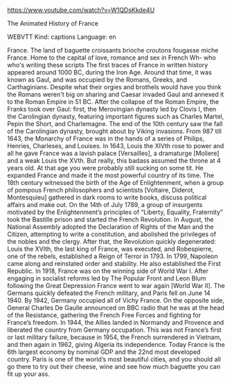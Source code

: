 https://www.youtube.com/watch?v=W1QDsKkde4U 

The Animated History of France 

WEBVTT Kind: captions Language: en 

France. The land of baguette croissants brioche croutons fougasse miche   France. Home to the capital of love, romance and sex in French Wh- who who's writing these scripts The first traces of France in written history appeared around 1000 BC, during the Iron Age. Around that time, it was known as Gaul, and was occupied by the Romans, Greeks, and Carthaginians. Despite what their orgies and brothels would have you think the Romans weren't big on sharing and Caesar invaded Gaul and annexed it to the Roman Empire in 51 BC. After the collapse of the Roman Empire, the Franks took over Gaul: first, the Merovingian dynasty led by Clovis I, then the Carolingian dynasty, featuring important figures such as Charles Martel, Pepin the Short, and Charlemagne. The end of the 10th century saw the fall of the Carolingian dynasty, brought about by Viking invasions. From 987 till 1643, the Monarchy of France was in the hands of a series of Philips, Henries, Charleses, and Louises. In 1643, Louis the XIVth rose to power and all he gave France was a lavish palace [Versailles], a dramaturge [Moliere] and a weak Louis the XVth. But really, this badass assumed the throne at 4 years old. At that age you were probably still sucking on some tit. He expanded France and made it the most powerful country of its time. The 18th century witnessed the birth of the Age of Enlightenment, when a group of pompous French philosophers and scientists [Voltaire, Diderot, Montesquieu] gathered in dark rooms to write books, discuss political affairs and make out. On the 14th of July 1789, a group of insurgents motivated by the Enlightenment’s principles of “Liberty, Equality, Fraternity” took the Bastille prison and started the French Revolution. In August, the National Assembly adopted the Declaration of Rights of the Man and the Citizen, attempting to write a constitution, and abolished the privileges of the nobles and the clergy. After that, the Revolution quickly degenerated: Louis the XVIth, the last king of France, was executed, and Robespierre, one of the rebels, established a Reign of Terror in 1793. In 1799, Napoleon came along and reinstated order and stability. He also established the First Republic. In 1918, France was on the winning side of World War I. After engaging in socialist reforms led by The Popular Front and Leon Blum following the Great Depression France went to war again [World War II]. The Germans quickly defeated the French military, and Paris fell on June 14 1940. By 1942, Germany occupied all of Vichy France. On the opposite side, General Charles De Gaulle announced on BBC radio that he was at the head of the Resistance, gathering the French Free Forces and fighting for France’s freedom. In 1944, the Allies landed in Normandy and Provence and liberated the country from Germany occupation. This was not France’s first or last military failure, because in 1954, the French surrendered in Vietnam, and then again in 1962, giving Algeria its independence. Today France is the 6th largest economy by nominal GDP and the 22nd most developed country. Paris is one of the world’s most beautiful cities, and you should all go there to try out their cheese, wine and see how much baguette you can fit up your ass. 